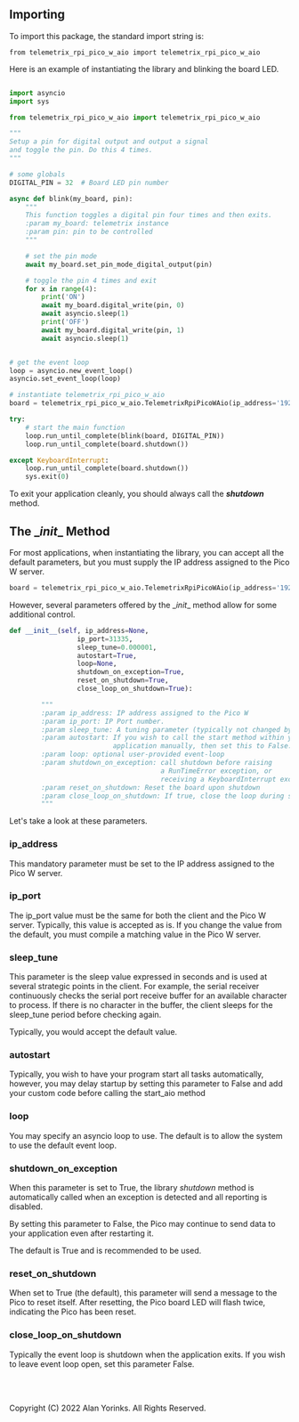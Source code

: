 ## Importing
To import this package, the standard import string is:

```angular2html
from telemetrix_rpi_pico_w_aio import telemetrix_rpi_pico_w_aio
```

Here is an example of instantiating the library and blinking the board LED. 

```python

import asyncio
import sys

from telemetrix_rpi_pico_w_aio import telemetrix_rpi_pico_w_aio

"""
Setup a pin for digital output and output a signal
and toggle the pin. Do this 4 times.
"""

# some globals
DIGITAL_PIN = 32  # Board LED pin number

async def blink(my_board, pin):
    """
    This function toggles a digital pin four times and then exits.
    :param my_board: telemetrix instance
    :param pin: pin to be controlled
    """

    # set the pin mode
    await my_board.set_pin_mode_digital_output(pin)

    # toggle the pin 4 times and exit
    for x in range(4):
        print('ON')
        await my_board.digital_write(pin, 0)
        await asyncio.sleep(1)
        print('OFF')
        await my_board.digital_write(pin, 1)
        await asyncio.sleep(1)


# get the event loop
loop = asyncio.new_event_loop()
asyncio.set_event_loop(loop)

# instantiate telemetrix_rpi_pico_w_aio
board = telemetrix_rpi_pico_w_aio.TelemetrixRpiPicoWAio(ip_address='192.168.2.102')

try:
    # start the main function
    loop.run_until_complete(blink(board, DIGITAL_PIN))
    loop.run_until_complete(board.shutdown())

except KeyboardInterrupt:
    loop.run_until_complete(board.shutdown())
    sys.exit(0)

```

To exit your 
application cleanly, you should always call the **_shutdown_** method.


## The \__init__ Method

For most applications, when instantiating the library, you can accept all the default 
parameters, but you must supply the IP address assigned to the Pico W server.

```python
board = telemetrix_rpi_pico_w_aio.TelemetrixRpiPicoWAio(ip_address='192.168.2.102')
```

However, several parameters offered by the \__init__ method allow for some additional 
control.

```python
def __init__(self, ip_address=None,
                 ip_port=31335,
                 sleep_tune=0.000001,
                 autostart=True,
                 loop=None,
                 shutdown_on_exception=True,
                 reset_on_shutdown=True,
                 close_loop_on_shutdown=True):

        """
        :param ip_address: IP address assigned to the Pico W
        :param ip_port: IP Port number.
        :param sleep_tune: A tuning parameter (typically not changed by user)
        :param autostart: If you wish to call the start method within your
                          application manually, then set this to False.
        :param loop: optional user-provided event-loop
        :param shutdown_on_exception: call shutdown before raising
                                      a RunTimeError exception, or
                                      receiving a KeyboardInterrupt exception
        :param reset_on_shutdown: Reset the board upon shutdown
        :param close_loop_on_shutdown: If true, close the loop during shutdown
        """
```

Let's take a look at these parameters.
### ip_address

This mandatory parameter must be set to the IP address assigned to the Pico W server. 

### ip_port

The ip_port value must be the same for both the client and the Pico W server. 
Typically, this value is accepted as is.
If you change the value from the default, you must compile a matching value 
in the Pico W server.

### sleep_tune
This parameter is the sleep value expressed in seconds and is used at several strategic
points in the client. For example, the serial receiver continuously checks the serial 
port receive
buffer for an available
character to process. If there is no character in the
buffer, the client sleeps for the sleep_tune period before checking again.

Typically, you would accept the default value.

### autostart

Typically, you wish to have your program start all tasks automatically, 
however, you may delay startup by setting this parameter to False and add
your custom code before calling the start_aio method

### loop

You may specify an asyncio loop to use. The default is to allow the system
to use the default event loop.

### shutdown_on_exception
When this parameter is set to True, the library _shutdown_ method is automatically
called when an exception is detected and all reporting is disabled.

By setting this parameter to False, the Pico may continue to send data to
your application even after restarting it.

The default is True and is recommended to be used.

### reset_on_shutdown
When set to True (the default), this parameter will send a message to the Pico 
to reset itself. After resetting, the Pico board LED 
will flash twice, indicating the Pico has been reset.

### close_loop_on_shutdown
Typically the event loop is shutdown when the application exits. If you
wish to leave event loop open, set this parameter False.
   
<br>
<br>

Copyright (C) 2022 Alan Yorinks. All Rights Reserved.

